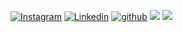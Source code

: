 <div align="left">

[![Instagram](https://img.shields.io/badge/Instagram-%23E4405F.svg?style=for-the-badge&logo=Instagram&logoColor=white)](https://www.instagram.com/moritz_enderle/)
[![Linkedin](https://img.shields.io/badge/LinkedIn-%231DA1F2.svg?style=for-the-badge&logo=Linkedin&logoColor=white)](https://www.linkedin.com/in/moritz-enderle//)
[![github](https://img.shields.io/badge/Github-12100E.svg?style=for-the-badge&logo=github&logoColor=white)](https://github.com/THDMoritzEnderle/)
![](https://komarev.com/ghpvc/?username=THDMoritzEnderle&label=PROFILE+VIEWS&style=for-the-badge&color=brightgreen)
<img src="https://img.shields.io/badge/Python-3776AB?style=for-the-badge&logo=python&logoColor=white"/>
  
</div>
